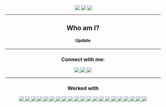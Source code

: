 <div align="center">
  <img align="center" src="">
  <a href="#"><img align="center" src="https://github-readme-stats.vercel.app/api?username=taeyong-sung&theme=dark&show_icons=true&hide_border=false&count_private=true&hide=stars,issues&hide_rank=true&line_height=30" /></a>
  <a href="#"><img align="center" src="https://github-readme-stats.vercel.app/api/top-langs/?username=taeyong-sung&layout=compact&card_width=325px&theme=dark&count_private=true" /></a>
  <a href="#"><img align="center" src="https://github-readme-streak-stats.herokuapp.com/?user=taeyong-sung&theme=dark&hide_border=false&count_private=true" /></a>
  <hr>
  <h2>Who am I?</h2>
  <h4> Update </h3>
  <hr>
  <div>
    <h3>Connect with me:</h3>
    <a href="https://www.linkedin.com/in/taeyong-sung/"><img src="https://img.shields.io/badge/-LinkedIn-0077B5?style=flat-square&logo=LinkedIn&logoColor=white" />  </a>
    <a href="https://github.com/Taeyong-Sung"><img src="https://img.shields.io/badge/github-%23121011.svg?logo=github&logoColor=white&style=flat-square" />  </a>
    <a href="mailto: canny0201@gmail.com"><img src="https://img.shields.io/badge/-Gmail-D14836?style=flat-square&logo=Gmail&logoColor=white" />  </a>
  </div>
  <hr>
  <div>
    <h3>Worked with</h3>
    <a href="#"><img src="https://img.shields.io/badge/-HTML5-E34F26?style=flat-square&logo=html5&logoColor=white" />  </a>
    <a href="#"><img src="https://img.shields.io/badge/-CSS3-1572B6?style=flat-square&logo=css3" />  </a>
    <a href="#"><img src="https://img.shields.io/badge/-JavaScript-F7DF1E?style=flat-square&logo=javascript&logoColor=black" />  </a>
    <a href="#"><img src="https://img.shields.io/badge/-React-61DAFB?style=flat-square&logo=React&logoColor=black" />  </a>
    <a href="#"><img src="https://img.shields.io/badge/-React_Router-CA4245?style=flat-square&for-the-badge&logo=react-router&logoColor=white" />  </a>
    <a href="#"><img src="https://img.shields.io/badge/-NodeJS-339933?style=flat-square&logo=Node.js&logoColor=white" />  </a>
    <a href="#"><img src="https://img.shields.io/badge/-Express.js-404D59?style=flat-square&for-the-badge" />  </a>
    <a href="#"><img src="https://img.shields.io/badge/-MongoDB-white?style=flat-square&logo=mongodb" />  </a>
    <a href="#"><img src="https://img.shields.io/badge/-Python3-3776AB?style=flat-square&logo=Python&logoColor=white" />  </a>  
    <a href="#"><img src="https://img.shields.io/badge/-Django-092E20?style=flat-square&logo=django" />  </a>
    <a href="#"><img src="https://img.shields.io/badge/-PostgreSQL-336791?style=flat-square&logo=postgresql" />  </a>
    <a href="#"><img src="https://img.shields.io/badge/docker-%230db7ed.svg?style=flat-square&logo=docker&logoColor=white" />  </a>
    <a href="#"><img src="https://img.shields.io/badge/-Git-black?style=flat-square&logo=git" />  </a>
    <a href="#"><img src="https://img.shields.io/badge/-Postman-FF6C37?style=flat-square&logo=Postman&logoColor=white" />  </a>
    <a href="#"><img src="https://img.shields.io/badge/-Heroku-430098?style=flat-square&logo=heroku" />  </a>
    <a href="#"><img src="https://img.shields.io/badge/-Markdown-000000?style=flat-square&logo=Markdown&logoColor=white" />  </a>
    <a href="#"><img src="https://img.shields.io/badge/-Trello-0079BF?style=flat-square&logo=Trello&logoColor=white" />  </a>
    <a href="#"><img src="https://img.shields.io/badge/-VS_Code-007ACC?style=flat-square&logo=visual-studio-code" />  </a>
    <a href="#"><img src="https://img.shields.io/badge/-Slack-4A154B?style=flat-square&logo=slack" />  </a>
    <a href="#"><img src="https://img.shields.io/badge/Notion-%23000000.svg?style=flat-square&for-the-badge&logo=notion&logoColor=white" />  </a>
    <a href="#"><img src="https://img.shields.io/badge/-Zoom-2D8CFF?style=flat-square&logo=zoom&logoColor=white" />  </a>
  </div>
</div>

<!--
**Sunny-Master/Sunny-Master** is a ✨ _special_ ✨ repository because its `README.md` (this file) appears on your GitHub profile.

Here are some ideas to get you started:

- 🔭 I’m currently working on ...
- 🌱 I’m currently learning ...
- 👯 I’m looking to collaborate on ...
- 🤔 I’m looking for help with ...
- 💬 Ask me about ...
- 📫 How to reach me: ...
- 😄 Pronouns: ...
- ⚡ Fun fact: ...
-->
